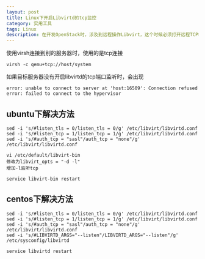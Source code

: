 ```yaml
---
layout: post
title: Linux下开启Libvirtd的tcp监控
category: 实用工具
tags: Linux
description: 在开发OpenStack时，涉及到远程操作Libvirt，这个时候必须打开远程TCP端口才能正常操作
---
```


使用virsh连接到别的服务器时，使用的是tcp连接

    virsh -c qemu+tcp://host/system

如果目标服务器没有开启libvirtd的tcp端口监听时，会出现

    error: unable to connect to server at 'host:16509': Connection refused
    error: failed to connect to the hypervisor

## ubuntu下解决方法

    sed -i 's/#listen_tls = 0/listen_tls = 0/g' /etc/libvirt/libvirtd.conf
    sed -i 's/#listen_tcp = 1/listen_tcp = 1/g' /etc/libvirt/libvirtd.conf
    sed -i 's/#auth_tcp = "sasl"/auth_tcp = "none"/g' /etc/libvirt/libvirtd.conf

    vi /etc/default/libvirt-bin
    修改为libvirt_opts = "-d -l"  
    增加-l监听tcp

    service libvirt-bin restart

## centos下解决方法

    sed -i 's/#listen_tls = 0/listen_tls = 0/g' /etc/libvirt/libvirtd.conf
    sed -i 's/#listen_tcp = 1/listen_tcp = 1/g' /etc/libvirt/libvirtd.conf
    sed -i 's/#auth_tcp = "sasl"/auth_tcp = "none"/g' /etc/libvirt/libvirtd.conf
    sed -i 's/#LIBVIRTD_ARGS="--listen"/LIBVIRTD_ARGS="--listen"/g' /etc/sysconfig/libvirtd

    service libvirtd restart